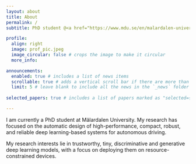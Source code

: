 ```yaml
---
layout: about
title: About
permalink: /
subtitle: PhD student @<a href="https://www.mdu.se/en/malardalen-university">Mälardalen University</a>.

profile:
  align: right
  image: prof_pic.jpeg
  image_circular: false # crops the image to make it circular
  more_info: 

announcements:
  enabled: true # includes a list of news items
  scrollable: true # adds a vertical scroll bar if there are more than 3 news items
  limit: 5 # leave blank to include all the news in the `_news` folder
  
selected_papers: true # includes a list of papers marked as "selected={true}"

---
```


I am currently a PhD student at Mälardalen University.
My research has focused on the automatic design of high-performance, compact, robust, and reliable deep learning-based systems for autonomous driving.

My research interests lie in trustworthy, tiny, discriminative and generative deep learning models, with a focus on deploying them on resource-constrained devices.


